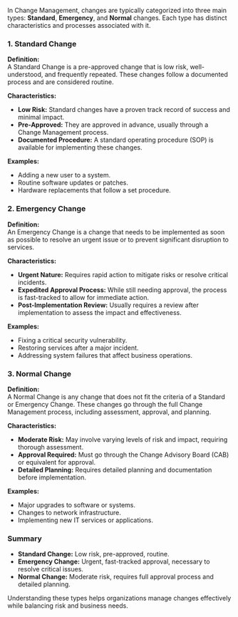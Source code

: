 In Change Management, changes are typically categorized into three main types: **Standard**, **Emergency**, and **Normal** changes. Each type has distinct characteristics and processes associated with it.

### 1. Standard Change

**Definition:**  
A Standard Change is a pre-approved change that is low risk, well-understood, and frequently repeated. These changes follow a documented process and are considered routine.

**Characteristics:**
- **Low Risk:** Standard changes have a proven track record of success and minimal impact.
- **Pre-Approved:** They are approved in advance, usually through a Change Management process.
- **Documented Procedure:** A standard operating procedure (SOP) is available for implementing these changes.

**Examples:**
- Adding a new user to a system.
- Routine software updates or patches.
- Hardware replacements that follow a set procedure.

### 2. Emergency Change

**Definition:**  
An Emergency Change is a change that needs to be implemented as soon as possible to resolve an urgent issue or to prevent significant disruption to services.

**Characteristics:**
- **Urgent Nature:** Requires rapid action to mitigate risks or resolve critical incidents.
- **Expedited Approval Process:** While still needing approval, the process is fast-tracked to allow for immediate action.
- **Post-Implementation Review:** Usually requires a review after implementation to assess the impact and effectiveness.

**Examples:**
- Fixing a critical security vulnerability.
- Restoring services after a major incident.
- Addressing system failures that affect business operations.

### 3. Normal Change

**Definition:**  
A Normal Change is any change that does not fit the criteria of a Standard or Emergency Change. These changes go through the full Change Management process, including assessment, approval, and planning.

**Characteristics:**
- **Moderate Risk:** May involve varying levels of risk and impact, requiring thorough assessment.
- **Approval Required:** Must go through the Change Advisory Board (CAB) or equivalent for approval.
- **Detailed Planning:** Requires detailed planning and documentation before implementation.

**Examples:**
- Major upgrades to software or systems.
- Changes to network infrastructure.
- Implementing new IT services or applications.

### Summary

- **Standard Change:** Low risk, pre-approved, routine.
- **Emergency Change:** Urgent, fast-tracked approval, necessary to resolve critical issues.
- **Normal Change:** Moderate risk, requires full approval process and detailed planning.

Understanding these types helps organizations manage changes effectively while balancing risk and business needs.
